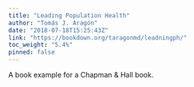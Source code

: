 ```yaml
---
title: "Leading Population Health"
author: "Tomás J. Aragón"
date: "2018-07-18T15:25:43Z"
link: "https://bookdown.org/taragonmd/leadningph/"
toc_weight: "5.4%"
pinned: false
---
```


A book example for a Chapman & Hall book.
